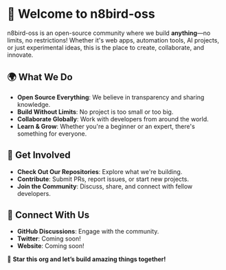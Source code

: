 # 🚀 Welcome to n8bird-oss

n8bird-oss is an open-source community where we build **anything**—no limits, no restrictions! Whether it's web apps, automation tools, AI projects, or just experimental ideas, this is the place to create, collaborate, and innovate.

## 🌍 What We Do
- **Open Source Everything**: We believe in transparency and sharing knowledge.
- **Build Without Limits**: No project is too small or too big.
- **Collaborate Globally**: Work with developers from around the world.
- **Learn & Grow**: Whether you're a beginner or an expert, there's something for everyone.

## 🤝 Get Involved
- **Check Out Our Repositories**: Explore what we're building.
- **Contribute**: Submit PRs, report issues, or start new projects.
- **Join the Community**: Discuss, share, and connect with fellow developers.

## 💬 Connect With Us
- **GitHub Discussions**: Engage with the community.
- **Twitter**: Coming soon!
- **Website**: Coming soon!

🚀 **Star this org and let’s build amazing things together!**


